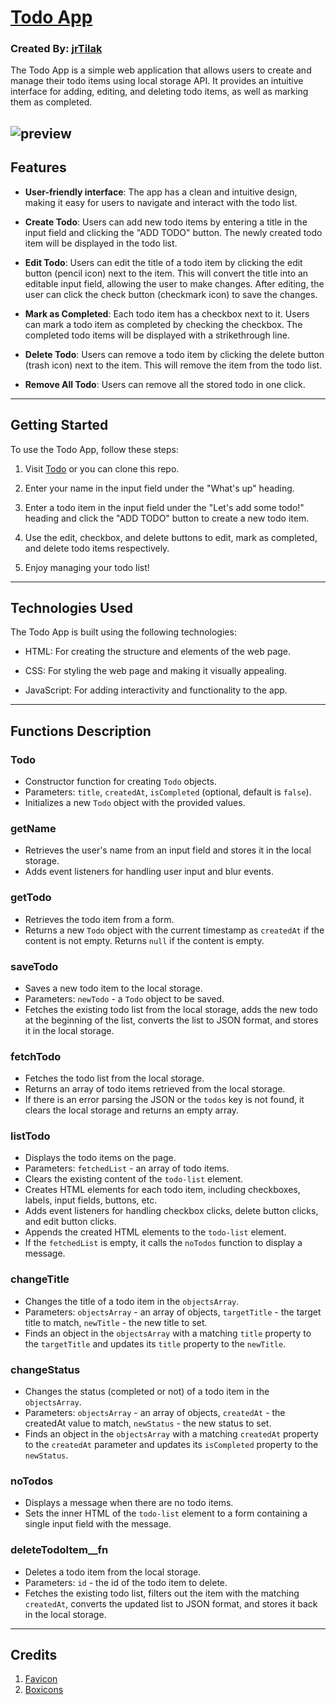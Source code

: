 # [Todo App](https://todo-jrtilak.netlify.app/)
### Created By: [jrTilak](https://github.com/jrTilak)
The Todo App is a simple web application that allows users to create and manage their todo items using local storage API. It provides an intuitive interface for adding, editing, and deleting todo items, as well as marking them as completed.

![preview](https://repository-images.githubusercontent.com/646800354/bf3c684f-54d9-4ea1-b86c-32865ba3fa21)
----
## Features

- **User-friendly interface**: The app has a clean and intuitive design, making it easy for users to navigate and interact with the todo list.

- **Create Todo**: Users can add new todo items by entering a title in the input field and clicking the "ADD TODO" button. The newly created todo item will be displayed in the todo list.

- **Edit Todo**: Users can edit the title of a todo item by clicking the edit button (pencil icon) next to the item. This will convert the title into an editable input field, allowing the user to make changes. After editing, the user can click the check button (checkmark icon) to save the changes.

- **Mark as Completed**: Each todo item has a checkbox next to it. Users can mark a todo item as completed by checking the checkbox. The completed todo items will be displayed with a strikethrough line.

- **Delete Todo**: Users can remove a todo item by clicking the delete button (trash icon) next to the item. This will remove the item from the todo list.
- **Remove All Todo**: Users can remove all the stored todo in one click.

---
## Getting Started

To use the Todo App, follow these steps:

1. Visit [Todo](https://todo-jrtilak.netlify.app/) or you can clone this repo.

3. Enter your name in the input field under the "What's up" heading.

4. Enter a todo item in the input field under the "Let's add some todo!" heading and click the "ADD TODO" button to create a new todo item.

5. Use the edit, checkbox, and delete buttons to edit, mark as completed, and delete todo items respectively.

6. Enjoy managing your todo list!

---
## Technologies Used

The Todo App is built using the following technologies:

- HTML: For creating the structure and elements of the web page.

- CSS: For styling the web page and making it visually appealing.

- JavaScript: For adding interactivity and functionality to the app.

---
## Functions Description

### Todo
- Constructor function for creating `Todo` objects.
- Parameters: `title`, `createdAt`, `isCompleted` (optional, default is `false`).
- Initializes a new `Todo` object with the provided values.

### getName
- Retrieves the user's name from an input field and stores it in the local storage.
- Adds event listeners for handling user input and blur events.

### getTodo
- Retrieves the todo item from a form.
- Returns a new `Todo` object with the current timestamp as `createdAt` if the content is not empty. Returns `null` if the content is empty.

### saveTodo
- Saves a new todo item to the local storage.
- Parameters: `newTodo` - a `Todo` object to be saved.
- Fetches the existing todo list from the local storage, adds the new todo at the beginning of the list, converts the list to JSON format, and stores it in the local storage.

### fetchTodo
- Fetches the todo list from the local storage.
- Returns an array of todo items retrieved from the local storage.
- If there is an error parsing the JSON or the `todos` key is not found, it clears the local storage and returns an empty array.

### listTodo
- Displays the todo items on the page.
- Parameters: `fetchedList` - an array of todo items.
- Clears the existing content of the `todo-list` element.
- Creates HTML elements for each todo item, including checkboxes, labels, input fields, buttons, etc.
- Adds event listeners for handling checkbox clicks, delete button clicks, and edit button clicks.
- Appends the created HTML elements to the `todo-list` element.
- If the `fetchedList` is empty, it calls the `noTodos` function to display a message.

### changeTitle
- Changes the title of a todo item in the `objectsArray`.
- Parameters: `objectsArray` - an array of objects, `targetTitle` - the target title to match, `newTitle` - the new title to set.
- Finds an object in the `objectsArray` with a matching `title` property to the `targetTitle` and updates its `title` property to the `newTitle`.

### changeStatus
- Changes the status (completed or not) of a todo item in the `objectsArray`.
- Parameters: `objectsArray` - an array of objects, `createdAt` - the createdAt value to match, `newStatus` - the new status to set.
- Finds an object in the `objectsArray` with a matching `createdAt` property to the `createdAt` parameter and updates its `isCompleted` property to the `newStatus`.

### noTodos
- Displays a message when there are no todo items.
- Sets the inner HTML of the `todo-list` element to a form containing a single input field with the message.

### deleteTodoItem__fn
- Deletes a todo item from the local storage.
- Parameters: `id` - the id of the todo item to delete.
- Fetches the existing todo list, filters out the item with the matching `createdAt`, converts the updated list to JSON format, and stores it back in the local storage.

---
## Credits
1. [Favicon](https://play-lh.googleusercontent.com/KNInXD9XRXJPXtWEGWvNf_MnT664xCO3yBr-KP9wmogIPplkyQcZLahhCmf3h1mtldmz)
2. [Boxicons](https://boxicons.com/)
